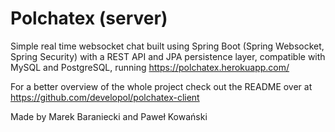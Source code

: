 # Polchatex (server)
Simple real time websocket chat built using Spring Boot (Spring Websocket, Spring Security) with a REST API and JPA persistence layer, compatible with MySQL and PostgreSQL, running https://polchatex.herokuapp.com/

For a better overview of the whole project check out the README over at https://github.com/developol/polchatex-client

Made by Marek Baraniecki and Paweł Kowański
